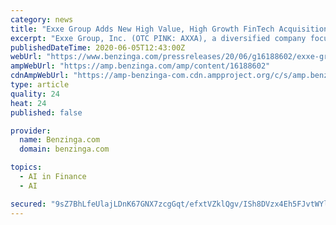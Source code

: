 ```yaml
---
category: news
title: "Exxe Group Adds New High Value, High Growth FinTech Acquisition"
excerpt: "Exxe Group, Inc. (OTC PINK: AXXA), a diversified company focused on synergistic acquisitions in digital platforms,"
publishedDateTime: 2020-06-05T12:43:00Z
webUrl: "https://www.benzinga.com/pressreleases/20/06/g16188602/exxe-group-adds-new-high-value-high-growth-fintech-acquisition"
ampWebUrl: "https://amp.benzinga.com/amp/content/16188602"
cdnAmpWebUrl: "https://amp-benzinga-com.cdn.ampproject.org/c/s/amp.benzinga.com/amp/content/16188602"
type: article
quality: 24
heat: 24
published: false

provider:
  name: Benzinga.com
  domain: benzinga.com

topics:
  - AI in Finance
  - AI

secured: "9sZ7BhLfeUlajLDnK67GNX7zcgGqt/efxtVZklQgv/ISh8DVzx4Eh5FJvtWYlJqrwm9M3ibGU/6Z32H+XDP6AV1QroENKvP/Xad5cLCEiQQcPXTXLjHqFAGBaTy+svtPq8OOTo70N/pET46FjJlDhBSprAuxe4/LwRG9FZpagHgTgMDThBZt0ACeJCsRKkybPUaZhwxm3/lyWGQGqWXlCQ1eYJHJbUMrw4TPZ/ocprKMVmm8ID+nxZ4wApMSWrRgeHBqVtbwPaCQA9Jvfb4zt3f4a54zEth/M8bnnMy7ExX3k4gBPKliPDKwr9wZED7I;AhoZYIueXlv17HrBXbaUjw=="
---
```


